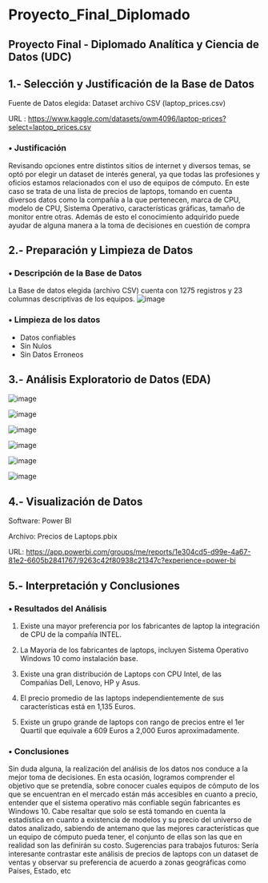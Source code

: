 # Proyecto_Final_Diplomado

## Proyecto Final - Diplomado Analítica y Ciencia de Datos (UDC)

## 1.- Selección y Justificación de la Base de Datos

Fuente de Datos elegida: Dataset archivo CSV (laptop_prices.csv)

URL :  https://www.kaggle.com/datasets/owm4096/laptop-prices?select=laptop_prices.csv

### •	Justificación
Revisando opciones entre distintos sitios de internet y diversos temas, se optó por elegir un dataset de interés general, ya que todas las profesiones y oficios estamos relacionados con el uso de equipos de cómputo. En este caso se trata de una lista de precios de laptops, tomando en cuenta diversos datos como la compañía a la que pertenecen, marca de CPU, modelo de CPU, Sistema Operativo, características gráficas, tamaño de monitor entre otras.
Además de esto el conocimiento adquirido puede ayudar de alguna manera a la toma de decisiones en cuestión de compra


## 2.- Preparación y Limpieza de Datos

### •	Descripción de la Base de Datos
La Base de datos elegida (archivo CSV) cuenta con 1275 registros y 23 columnas descriptivas de los equipos.
![image](https://github.com/user-attachments/assets/8fefc9bd-d767-4869-8103-1cc824046d61)

### •	Limpieza de los datos
- Datos confiables
- Sin Nulos
- Sin Datos Erroneos

## 3.- Análisis Exploratorio de Datos (EDA)
![image](https://github.com/user-attachments/assets/9e207677-bc89-4241-9312-a36cd27ce994)

![image](https://github.com/user-attachments/assets/e7559b81-7634-4ae5-ae72-9cf5319c363e)

![image](https://github.com/user-attachments/assets/d6fdbfcb-2372-4944-b87f-7e1674e10a4f)

![image](https://github.com/user-attachments/assets/51d6c74d-6627-4ff1-affd-42602f69875d)

![image](https://github.com/user-attachments/assets/8ee814d6-c333-4acf-a2cd-4104e7a5d2a8)

![image](https://github.com/user-attachments/assets/953c404c-575e-4514-a0c2-354ed1227163)


## 4.- Visualización de Datos
Software: Power BI

Archivo:  Precios de Laptops.pbix

URL: https://app.powerbi.com/groups/me/reports/1e304cd5-d99e-4a67-81e2-6605b2841767/9263c42f80938c21347c?experience=power-bi


## 5.- Interpretación y Conclusiones

### •	Resultados del Análisis
1.	Existe una mayor preferencia por los fabricantes de laptop la integración de CPU de la compañía INTEL.

2.	La Mayoría de los fabricantes de laptops, incluyen Sistema Operativo Windows 10 como instalación base.

3.	Existe una gran distribución de Laptops con CPU Intel, de las Compañías Dell, Lenovo, HP y Asus.

4.	El precio promedio de las laptops independientemente de sus características está en 1,135 Euros.

5.	Existe un grupo grande de laptops con rango de precios entre el 1er Quartil que equivale a 609 Euros a 2,000 Euros aproximadamente.


### •	Conclusiones

Sin duda alguna, la realización del análisis de los datos nos conduce a la mejor toma de decisiones. En esta ocasión, logramos comprender el objetivo que se pretendía, sobre conocer cuales equipos de cómputo de los que se encuentran en el mercado están más accesibles en cuanto a precio, entender que el sistema operativo más confiable según fabricantes es Windows 10. Cabe resaltar que solo se está tomando en cuenta la estadística en cuanto a existencia de modelos y su precio del universo de datos analizado, sabiendo de antemano que las mejores características que un equipo de cómputo pueda tener, el conjunto de ellas son las que en realidad son las definirán su costo.
Sugerencias para trabajos futuros: Sería interesante contrastar este análisis de precios de laptops con un dataset de ventas y observar su preferencia de acuerdo a zonas geográficas como Países, Estado, etc









